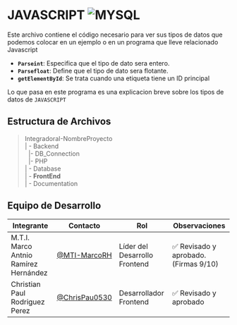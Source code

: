 # JAVASCRIPT ![MYSQL ](https://img.shields.io/badge/JavaScript-F7DF1E?style=for-the-badge&logo=javascript&logoColor=black)

Este archivo contiene el código necesario para ver sus tipos de datos que podemos colocar en un ejemplo o en un programa que lleve relacionado Javascript

- **`Parseint`**: Especifica que el tipo de dato sera entero.
- **`Parsefloat`**: Define que el tipo de dato sera flotante.
- **`getElementById`**: Se trata cuando una etiqueta tiene un ID principal

Lo que pasa en este programa es una explicacion breve sobre los tipos de datos de   `JAVASCRIPT`


## Estructura de Archivos

>IntegradoraI-NombreProyecto<br>
>| - Backend <br>
>&nbsp;&nbsp;|- DB_Connection<br>
>&nbsp;&nbsp;|- PHP<br>
>| - Database<br>
> | - **FrontEnd** <br>
>| - Documentation<br>


## Equipo de Desarrollo

|Integrante|Contacto|Rol|Observaciones|
|------------|--------|---|---|
|M.T.I. Marco Antnio Ramírez Hernández|[@MTI-MarcoRH](https://github.com/MTI-MarcoRH)|Líder del  Desarrollo Frontend |✅ Revisado y aprobado. (Firmas 9/10) |
|Christian Paul Rodriguez Perez|[@ChrisPau0530](https://github.com/ChrisPau0530)|Desarrollador Frontend|✅ Revisado y aprobado| 
